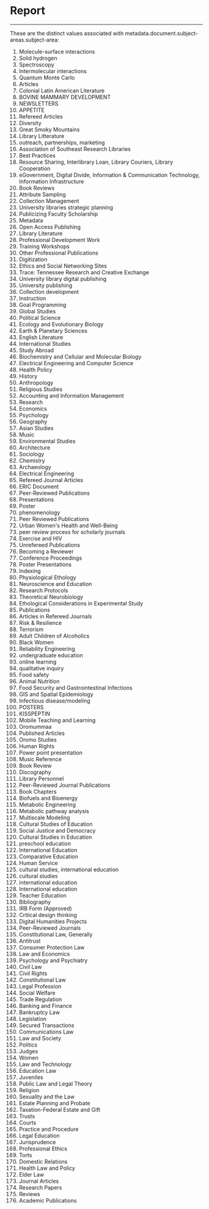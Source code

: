 # Report
---
These are the distinct values associated with metadata.document.subject-areas.subject-area:

1. Molecule-surface interactions
2. Solid hydrogen
3. Spectroscopy
4. Intermolecular interactions
5. Quantum Monte Carlo
6. Articles
7. Colonial Latin American Literature
8. BOVINE MAMMARY DEVELOPMENT
9. NEWSLETTERS
10. APPETITE
11. Refereed Articles
12. Diversity
13. Great Smoky Mountains
14. Library Litterature
15. outreach, partnerships, marketing
16. Association of Southeast Research Libraries
17. Best Practices
18. Resource Sharing, Interlibrary Loan, Library Couriers, Library Cooperation
19. eGovernment, Digital Divide, Information & Communication Technology, Information Infrastructure
20. Book Reviews
21. Attribute Sampling
22. Collection Management
23. University libraries strategic planning
24. Publicizing Faculty Scholarship
25. Metadata
26. Open Access Publishing
27. Library  Literature
28. Professional Development Work
29. Training Workshops
30. Other Professional Publications
31. Digitization
32. Ethics and Social Networking Sites
33. Trace: Tennessee Research and Creative Exchange
34. University library digital publishing
35. University publishing
36. Collection development
37. Instruction
38. Goal Programming
39. Global Studies
40. Political Science
41. Ecology and Evolutionary Biology
42. Earth & Planetary Sciences
43. English Literature
44. International Studies
45. Study Abroad
46. Biochemistry and Cellular and Molecular Biology
47. Electrical Engineering and Computer Science
48. Health Policy
49. History
50. Anthropology
51. Religious Studies
52. Accounting and Information Management
53. Research
54. Economics
55. Psychology
56. Geography
57. Asian Studies
58. Music
59. Environmental Studies
60. Architecture
61. Sociology
62. Chemistry
63. Archaeology
64. Electrical Engineering
65. Refereed Journal Articles
66. ERIC Document
67. Peer-Reviewed Publications
68. Presentations
69. Poster
70. phenomenology
71. Peer Reviewed Publications
72. Urban Women's Health and Well-Being
73. peer review process for scholarly journals
74. Exercise and HIV
75. Unrefereed Publications
76. Becoming a Reviewer
77. Conference Proceedings
78. Poster Presentations
79. Indexing
80. Physiological Ethology
81. Neuroscience and Education
82. Research Protocols
83. Theoretical Neurobiology
84. Ethological Considerations in Experimental Study
85. Publications
86. Articles in Refereed Journals
87. Risk & Resilience
88. Terrorism
89. Adult Children of Alcoholics
90. Black Women
91. Reliability Engineering
92. undergraduate education
93. online learning
94. qualitative inquiry
95. Food safety
96. Animal Nutrition
97. Food Security and Gastrointestinal Infections
98. GIS and Spatial Epidemiology
99. Infectious disease/modeling
100. POSTERS
101. KISSPEPTIN
102. Mobile Teaching and Learning
103. Oromummaa
104. Published Articles
105. Oromo Studies
106. Human Rights
107. Power point presentation
108. Music Reference
109. Book Review
110. Discography
111. Library Personnel
112. Peer-Reviewed Journal Publications
113. Book Chapters
114. Biofuels and Bioenergy
115. Metabolic Engineering
116. Metabolic pathway analysis
117. Multiscale Modeling
118. Cultural Studies of Education
119. Social Justice and Democracy
120. Cultural Studies in Education
121. preschool education
122. International Education
123. Comparative Education
124. Human Service
125. cultural studies, international education
126. cultural studies
127. international education
128. International education
129. Teacher Education
130. Bibliography
131. IRB Form (Approved)
132. Critical design thinking
133. Digital Humanities Projects
134. Peer-Reviewed Journals
135. Constitutional Law, Generally
136. Antitrust
137. Consumer Protection Law
138. Law and Economics
139. Psychology and Psychiatry
140. Civil Law
141. Civil Rights
142. Constitutional Law
143. Legal Profession
144. Social Welfare
145. Trade Regulation
146. Banking and Finance
147. Bankruptcy Law
148. Legislation
149. Secured Transactions
150. Communications Law
151. Law and Society
152. Politics
153. Judges
154. Women
155. Law and Technology
156. Education Law
157. Juveniles
158. Public Law and Legal Theory
159. Religion
160. Sexuality and the Law
161. Estate Planning and Probate
162. Taxation-Federal Estate and Gift
163. Trusts
164. Courts
165. Practice and Procedure
166. Legal Education
167. Jurisprudence
168. Professional Ethics
169. Torts
170. Domestic Relations
171. Health Law and Policy
172. Elder Law
173. Journal Articles
174. Research Papers
175. Reviews
176. Academic Publications
